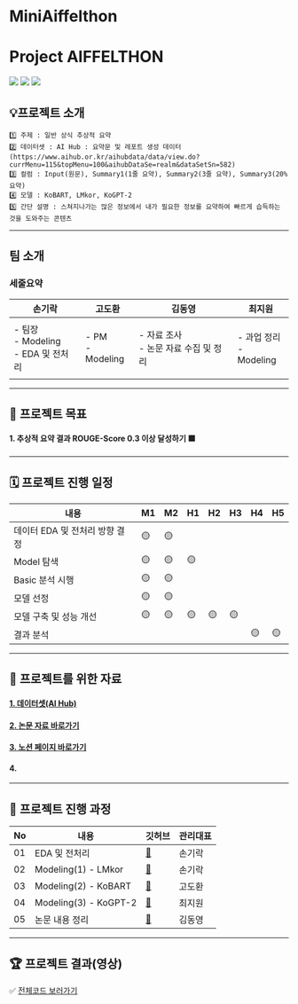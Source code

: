 # MiniAiffelthon


# Project AIFFELTHON


<img src="https://img.shields.io/badge/Python-3776AB?style=for-the-badge&logo=Python&logoColor=white"> <img src="https://img.shields.io/badge/Google Colab-F9AB00?style=for-the-badge&logo=Google Colab&logoColor=white"> <a href="https://bejewled-roll-712.notion.site/3-1d0df2d63705479dabd40a4214d82417"><img src="https://img.shields.io/badge/Notion-000000?style=for-the-badge&logo=Notion&logoColor=white"></a>

## 💡프로젝트 소개
```
1️⃣ 주제 : 일반 상식 추상적 요약 
2️⃣ 데이터셋 : AI Hub : 요약문 및 레포트 생성 데이터 (https://www.aihub.or.kr/aihubdata/data/view.do?currMenu=115&topMenu=100&aihubDataSe=realm&dataSetSn=582)
3️⃣ 컬럼 : Input(원문), Summary1(1줄 요약), Summary2(3줄 요약), Summary3(20% 요약)
4️⃣ 모델 : KoBART, LMkor, KoGPT-2  
5️⃣ 간단 설명 : 스쳐지나가는 많은 정보에서 내가 필요한 정보를 요약하여 빠르게 습득하는 것을 도와주는 콘텐츠
```


---
## 팀 소개

### 세줄요약

|손기락|고도환|김동영|최지원|
|---|---|---|---|
||||
|- 팀장 </br>- Modeling </br>- EDA 및 전처리|- PM </br>-Modeling|- 자료 조사 </br> - 논문 자료 수집 및 정리|- 과업 정리 </br>- Modeling|
|||||

---
## 🏅 프로젝트 목표
#### 1. 추상적 요약 결과 ROUGE-Score 0.3 이상 달성하기 🟩    

---
## 🗓️ 프로젝트 진행 일정

|내용|M1|M2|H1|H2|H3|H4|H5|
|---|---|---|---|---|---|---|---|
|데이터 EDA 및 전처리 방향 결정|🟡|🟡||||||
|Model 탐색|🟡|🟡|🟡|||||
|Basic 분석 시행|🟡|🟡||||||
|모델 선정|🟡|🟡||||||
|모델 구축 및 성능 개선|🟡|🟡|🟡|🟡|🟡|||
|결과 분석||||||🟡|🟡|

---
## 🦄 프로젝트를 위한 자료
#### [1. 데이터셋(AI Hub)](https://www.aihub.or.kr/aihubdata/data/view.do?currMenu=115&topMenu=100&aihubDataSe=realm&dataSetSn=582)
#### [2. 논문 자료 바로가기]()
#### [3. 노션 페이지 바로가기](https://bejewled-roll-712.notion.site/3-1d0df2d63705479dabd40a4214d82417) 
#### 4. 

---
## 📑 프로젝트 진행 과정
|No|내용|깃허브|관리대표|
|---|---|---|---|
|01|EDA 및 전처리|[📂]()|손기락|
|02|Modeling(1) - LMkor|[📂]()|손기락|
|03|Modeling(2) - KoBART|[📂](https://github.com/jx-dohwan/poc/blob/main/koBART_Modelling_20per_2.ipynb)|고도환|
|04|Modeling(3) - KoGPT-2|[📂](https://github.com/summer-2022/aiffel/blob/master/AIFFELTHON/koGPT2.ipynb)|최지원|
|05|논문 내용 정리|[📂]()|김동영|


---
## 🏆 프로젝트 결과(영상) 
✅ [전체코드 보러가기]()   
